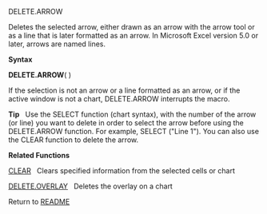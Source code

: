 DELETE.ARROW

Deletes the selected arrow, either drawn as an arrow with the arrow tool
or as a line that is later formatted as an arrow. In Microsoft Excel
version 5.0 or later, arrows are named lines.

**Syntax**

**DELETE.ARROW**( )

If the selection is not an arrow or a line formatted as an arrow, or if
the active window is not a chart, DELETE.ARROW interrupts the macro.

**Tip**   Use the SELECT function (chart syntax), with the number of the
arrow (or line) you want to delete in order to select the arrow before
using the DELETE.ARROW function. For example, SELECT ("Line 1"). You can
also use the CLEAR function to delete the arrow.

**Related Functions**

[CLEAR](CLEAR.md)   Clears specified information from the selected cells or chart

[DELETE.OVERLAY](DELETE.OVERLAY.md)   Deletes the overlay on a chart



Return to [README](README.md)

